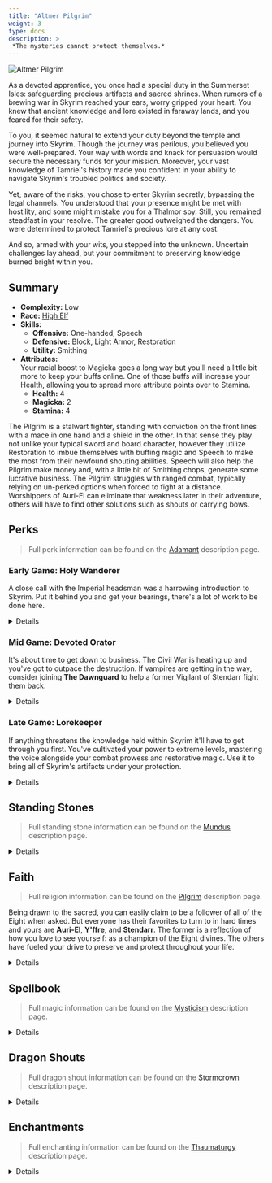 ```yaml
---
title: "Altmer Pilgrim"
weight: 3
type: docs
description: >
 *The mysteries cannot protect themselves.*
---
```

<link href="../style.css" rel="stylesheet"></link>

![Altmer Pilgrim](/Pictures/sss/builds/altmer-pilgrim.png)

As a devoted apprentice, you once had a special duty in the Summerset Isles: safeguarding precious artifacts and sacred shrines. When rumors of a brewing war in Skyrim reached your ears, worry gripped your heart. You knew that ancient knowledge and lore existed in faraway lands, and you feared for their safety.

To you, it seemed natural to extend your duty beyond the temple and journey into Skyrim. Though the journey was perilous, you believed you were well-prepared. Your way with words and knack for persuasion would secure the necessary funds for your mission. Moreover, your vast knowledge of Tamriel's history made you confident in your ability to navigate Skyrim's troubled politics and society.

Yet, aware of the risks, you chose to enter Skyrim secretly, bypassing the legal channels. You understood that your presence might be met with hostility, and some might mistake you for a Thalmor spy. Still, you remained steadfast in your resolve. The greater good outweighed the dangers. You were determined to protect Tamriel's precious lore at any cost.

And so, armed with your wits, you stepped into the unknown. Uncertain challenges lay ahead, but your commitment to preserving knowledge burned bright within you.

## Summary

* **Complexity:** Low
* **Race:** [High Elf](## "Major Skill: Enchanting
Minor Skills: Alteration, Conjuration, Destruction, Illusion, Restoration
Highborn: Your Magicka is increased by 50 and your Magicka Regeneration is increased by 50%.")
* **Skills:**
  * **Offensive:** One-handed, Speech
  * **Defensive:** Block, Light Armor, Restoration 
  * **Utility:** Smithing
* **Attributes:**  
  Your racial boost to Magicka goes a long way but you'll need a little bit more to keep your buffs online. One of those buffs will increase your Health, allowing you to spread more attribute points over to Stamina.
  * **Health:** 4
  * **Magicka:** 2
  * **Stamina:** 4

The Pilgrim is a stalwart fighter, standing with conviction on the front lines with a mace in one hand and a shield in the other. In that sense they play not unlike your typical sword and board character, however they utilize Restoration to imbue themselves with buffing magic and Speech to make the most from their newfound shouting abilities. Speech will also help the Pilgrim make money and, with a little bit of Smithing chops, generate some lucrative business. The Pilgrim struggles with ranged combat, typically relying on un-perked options when forced to fight at a distance. Worshippers of Auri-El can eliminate that weakness later in their adventure, others will have to find other solutions such as shouts or carrying bows.

## Perks

> Full perk information can be found on the [Adamant](https://www.nexusmods.com/skyrimspecialedition/mods/30191) description page.

### Early Game: Holy Wanderer

A close call with the Imperial headsman was a harrowing introduction to Skyrim. Put it behind you and get your bearings, there's a lot of work to be done here.

<details>

#### Block

*Shields won't always save you from an incoming power attack just yet but that doesn't mean they're ineffective.*

* **Gladiator (10):** Blocking is 25% more effective.
* **Discipline (20):** Blocking with a shield reduces incoming arrow damage by 50%.

#### Light Armor

*Light armor is best for travel and your people have always excelled in it.*

* **Scout 1 (10):** Light armor is 25% more effective.
* **Agility 1 (20):** You gain 50% Stamina Regeneration while wearing a light armor chest piece.

#### One-handed

*Blunt weapons such as maces allow you to break down your enemies with less mess.*

* **Skirmisher 1 (10):** One-handed weapons do 25% more damage.
* **Armor Breaker 1 (20):** Maces reduce enemy armor rating by 150 for 10 seconds.
* **Fighter’s Stance 1 (30):** Power attacks with one-handed weapons deal 25% extra damage and have a chance to decapitate your enemies.

#### Restoration

*Novice Restoration won't offer you anything later on but for now it's a valuable lifeline.*

* **Healer 1 (10):** Restoration spells cost 25% less Magicka.
* **Recovery 1 (20):** Healing spells are 50% stronger.

#### Smithing

*Your smithing will be limited to maintaining your gear and crafting valuable jewelry.*

* **Craftsman 1 (10):** You can temper all items by one additional tier.

#### Speech

*A diplomatic touch is all you need to earn more coin in the markets.*

* **Merchant 1 (10):** You receive 25% better prices.

</details>

### Mid Game: Devoted Orator

It's about time to get down to business. The Civil War is heating up and you've got to outpace the destruction. If vampires are getting in the way, consider joining **The Dawnguard** to help a former Vigilant of Stendarr fight them back.

<details>

#### Block

*You're pretty good with a shield. Don't be afraid to hold it out in front of you while advancing*

* **Defensive Maneuvers (30):** Blocking no longer slows your movement.
* **Deflection (40):** Blocking with a shield reduces incoming magic damage by 50%.  
* **Gladiator 2 (50):** Blocking is 50% more effective.

#### Light Armor

*A second line of defense in case your shield isn't enough. And a source of stamina.*

* **Specialist 1 (30):** You receive a 25% armor bonus while wearing a light armor chest piece.
* **Unhindered (40):** Your armor weighs nothing and doesn’t slow you down while wearing a light armor chest piece.
* **Athletics 1 (40):** You move 10% faster while wearing a light armor chest piece.
* **Scout 2 (50):** Light armor is 50% more effective.
* **Agility 2 (60):** You gain 100% Stamina Regeneration while wearing a light armor chest piece.

#### One-handed

*Extra damage against staggered targets complements your first shout beautifully.*

* **Bell Ringer 1 (40):** Maces deal 25% extra damage to staggered targets. 
* **Skirmisher 2 (50):** One-handed weapons do 50% more damage.
* **Fighter’s Stance 2 (60):** Power attacks with one-handed weapons deal 50% extra damage and have a chance to decapitate your enemies.
 
#### Restoration

*It wouldn't be a Pilgrim build without the Pilgrim perks, now would it?*

* **Pilgrim 1 (30):** Divine shrines are twice as strong.
* **Divine Glory 1 (30):** Sun spells deal 25% more damage.
* **Illumination (40):** Regeneration and Attunement spells last three times as long when dual cast.
* **Healer 2 (50):** Restoration spells cost 50% less Magicka. 
* **Pilgrim 2 (60):** Divine shrines are twice as strong and you receive additional bonuses when you pray at their shrines.

#### Smithing

*Improved tempering not only gives you more oomph in your equipment, it can make your refurbished loot more valuable.*

* **Blacksmith (30):** You can temper all items by one additional tier.
* **Craftsman 2 (50):** You can temper all items by two additional tiers.

#### Speech

*Flip your loot in the markets to fund your next adventure, then rinse and repeat.*

* **Silver Tongue (20):** You are much more likely to succeed at persuasion and intimidation, and you can bribe guards to ignore crimes.
* **Bard 1 (30):** Your bard songs are twice as strong.
* **Supply and Demand 1 (30):** Merchants have extra gold.
* **Minstrel (40):** Your bard songs last three times as long.

</details>

### Late Game: Lorekeeper

If anything threatens the knowledge held within Skyrim it'll have to get through you first. You've cultivated your power to extreme levels, mastering the voice alongside your combat prowess and restorative magic. Use it to bring all of Skyrim's artifacts under your protection.

<details>

#### Block

*A passive method of staggering your opponents? An absolute treat for your mace!*

* **Blocking Expertise (60):** Blocking costs 50% less Stamina.
* **Determination (70):** Blocking with a shield has a 50% chance to stagger your attacker. 
 
#### Light Armor

*With all of these perks, Stamina should be more than plentiful.*

* **Adrenaline (60):** You sprint 20% faster and spend 50% less Stamina when sprinting while wearing a light armor chest piece.
* **Specialist 2 (70):** You receive a 50% armor bonus while wearing a light armor chest piece.
* **Endurance (80):** You spend 25% less Stamina when power attacking or drawing a bow while wearing a light armor chest piece.
* **Athletics 2 (90):** You move 20% faster when wearing three pieces of light armor.
* **Second Wind (100):** Your Stamina regenerates twice as fast when you fall below half Stamina while wearing a light armor chest piece.

#### One-handed

*Your blows will be doing serious internal damage at this point. Enemies won't withstand your attacks for long.*

* **Flourish (70):** You attack 20% faster with One-handed weapons.
* **Armor Breaker 2 (70):** Maces reduce enemy armor rating by 300 for 10 seconds.
* **Execute (80):** Power Attacks with One-handed weapons deal 50% extra damage against target who fall below half Health.
* **Bell Ringer 2 (90):** Maces deal 50% extra damage to staggered targets.
* **Onslaught (100):** Repeated power attacks against a single target with One-handed weapons deal up to double damage.
 
#### Restoration

*Duration buffs for your most-used spells and even more Health Regeneration.**

* **Repose (60):** Regeneration, Attunement, and Circle spells last twice as long.
* **Recovery 2 (70):** Healing spells are 100% stronger.
* **Divine Glory 2 (70):** Sun spells deal 50% more damage.
* **Resolve (80):** Healing spells are 50% stronger when the target falls below half Health.
* **Renewal (100):** Once per day, you fully heal yourself when your health drops below 25%.
 
#### Smithing

*Your ability to repair items would impress Eorlund Gray-Mane himself.*

* **Armorer (70):** You can temper all items by one additional tier.
* **Forgemaster (90):** You can temper all items by one additional tier.
 
#### Speech

*Go into business with favored shopkeepers and it will pay off in short time.*

* **Merchant (50):** You receive 50% better prices.
* **Bard 2 (60):** Your bard songs are twice as strong and grant an additional bonus to you and your allies.
* **Supply and Demand 2 (60):** Merchants have even more extra gold for bartering.


</details>

## Standing Stones

> Full standing stone information can be found on the [Mundus](https://www.nexusmods.com/skyrimspecialedition/mods/33411) description page.

<details>

<img align="right" width="100" src="/Pictures/sss/builds/the-warrior.webp">

#### The Warrior (Guardian)

***Warborn:*** *Your Health is increased by 50, and blocking is 25% more effective.*

Despite being a Stealth class, the Pilgrim is best served by the Warrior. A shieldbearer benefits greatly from the blocking bonus and the extra health allows you to spend your early attribute points elsewhere if necessary.

<img align="right" width="100" src="/Pictures/sss/builds/the-atronach.webp">

#### The Atronach

***Sorcerer’s Oath:*** *Your Magicka is increased by 100, and you have a 25% chance to absorb the Magicka from incoming spells. However, you cannot regenerate Magicka in combat.*

The Atronach runs counter to your racial bonus but with mace and shield in hand you won't be casting much of anything in the middle of combat. Use the extra Magicka to set up buffs, then draw your weapons and strike.

<img align="right" width="100" src="/Pictures/sss/builds/the-lady.webp">

#### The Lady

***Lady’s Grace:*** *Your Health, Magicka and Stamina Regeneration are increased by 50%, and by an additional 50% when you fall below half Health, Magicka, or Stamina.*

The Lady is a solid option for those who want to be versatile and switch from physical to magical more readily. This standing stone will boost your regeneration rates as they're needed, making sure you have enough Stamina and Magicka in the tank when you swap modes. If you grabbed Sun or Turn Undead spells to use against the undead, this stone is more useful.

</details>

## Faith

> Full religion information can be found on the [Pilgrim](https://www.nexusmods.com/skyrimspecialedition/mods/54099) description page.

Being drawn to the sacred, you can easily claim to be a follower of all of the Eight when asked. But everyone has their favorites to turn to in hard times and yours are **Auri-El**, **Y'ffre**, and **Stendarr**. The former is a reflection of how you love to see yourself: as a champion of the Eight divines. The others have fueled your drive to preserve and protect throughout your life.

<details>

#### Auriel

*Your Magicka is increased by 25/50. / Your sun spells and enchantments work on the living, Daedra, and automatons.*

The chief deity of your pantheon is never a bad way to go. Extra Magicka will let you invest more into Stamina for mace swinging. A devote follower will be able to unleash powerful Sun magic on most enemies, making up for your lack of ranged options.

#### Jephre

*You gain 10/20% more experience. / You gain an additional bonus that changes based on your bard song.*

Jephre the Singer plays to the bard within you and all 3 additional bonuses are useful here. Play the flute before applying your buffs, then the drum for a defensive buff or the lute for going on the offensive. The God of Songs and Stories will help you protect the world they've grown.

#### Stendarr

*Your Health Regeneration is increased by 25/50%. / Blocking with a shield reduces incoming magic damage by 50%.*

The God of Mercy will gladly lend his steadfastness to the devout, making you more resilient on the frontlines. Health Regeneration complements spells such as Regeneration well and the secondary benefit is perfect for the shield you're already carrying.

</details>

## Spellbook

> Full magic information can be found on the [Mysticism](https://www.nexusmods.com/skyrimspecialedition/mods/27839) description page.

<details>

<img align="right" width="100" height="100" src="/Pictures/sss/builds/skill-restoration.webp">

### Restoration

Restoration is the only school of magic truly utilized by the Pilgrim and most of it is fire-and-forget due to the fact that you'll have your hands full with your weapon and shield. Sun and Turn Undead spells are nice to have in your back pocket, especially when doing Dawnguard content, but they're not your focus.

* **Regeneration (Apprentice+):** *Restores 2 Health per second for 120 seconds.*  
  Without a hand free for active healing, you'll rely on this to provide you with substantial regeneration on the frontline.

* **Attunement (Adept+):** *Your Health is increased by 50 for 120 seconds.*  
  Essentially free Health given how long this spell lasts with your Restoration perks.

* **Circle of Strength (Adept+):** *Creates a circle on the ground that lasts for 120 seconds. Restores 10 Health per second inside the circle.*  
  Honestly any and all Circle spells are your friend here. Vitality and Strength especially allow you to stand your ground in a tough fight. 

</details>

## Dragon Shouts

> Full dragon shout information can be found on the [Stormcrown](https://www.nexusmods.com/skyrimspecialedition/mods/90659) description page.

<details>

#### Dragon Aspect<sup>DB</sup>
*Cooldown: 180/240/300 seconds*  

* <span style="line-height:1.0; font-family:DragonscriptRegular; font-size:large" title="MUL">MUL</span> **Mul:** *Increases Armor Rating by 50 for 600 seconds.*
* <span style="line-height:1.0; font-family:DragonscriptRegular; font-size:large" title="Qah">Q4</span> **Qah:** *Increases Armor Rating by 100 for 600 seconds.*
* <span style="line-height:1.0; font-family:DragonscriptRegular; font-size:large" title="DiiV">D3V</span> **Diiv:** *Increases Armor Rating by 100 and Magic Resistance by 25% for 600 seconds.*

You're a pretty stalwart fighter and this shout makes you even moreso. The meditation will remove the shout cooldown completely, and *Epistolary Acumen* can bolster it further however you need.

#### Marked for Death
*Cooldown: 60/90/120 seconds*

* <span style="line-height:1.0; font-family:DragonscriptRegular; font-size:large" title="KRii">KR3</span> **Krii:** *Reduces enemy Health by 50 and Armor Rating by 50 for 30 seconds.*
* <span style="line-height:1.0; font-family:DragonscriptRegular; font-size:large" title="LUN">LUN</span> **Lun:** *Reduces enemy Health by 75 and Armor Rating by 100 for 30 seconds.*
* <span style="line-height:1.0; font-family:DragonscriptRegular; font-size:large" title="AUS">AUS</span> **Aus:** *Reduces enemy Health by 100 and Armor Rating by 150 for 30 seconds.*
* **Meditation:** *Marked for Death reduces enemy Magic Resistance by up to 25%.*
  
Your mace already strips the enemy of their armor for more damage, it only makes sense to reduce it even further.

#### Unrelenting Force
*Cooldown: 10/20/30 seconds*

* <span style="line-height:1.0; font-family:DragonscriptRegular; font-size:large" title="FUS">FUS</span> **Fus:** *Deals a 75% stagger to enemies.*
* <span style="line-height:1.0; font-family:DragonscriptRegular; font-size:large" title="RO">RO</span> **Ro:** *Deals a 100% stagger to enemies.*
* <span style="line-height:1.0; font-family:DragonscriptRegular; font-size:large" title="Dah">D4</span> **Dah:** *Deals a 100% stagger and ragdolls enemies.*
* **Meditation:** *Unrelenting Force deals additional damage and breaks through wards.*

The very first shout you'll have in your arsenal and one of your best. With the *Bell Ringer* perk you'll do at least 25% extra damage to those staggered by this shout.

</details>

## Enchantments

> Full enchanting information can be found on the [Thaumaturgy](https://www.nexusmods.com/skyrimspecialedition/mods/57138) description page.

<details>

#### Weapon

* **Damage Armor:** *Reduces enemy Armor Rating by 150 for 30 seconds.*
* **Damage Weapon:** *Reduces enemy weapon damage by 25% for 30 seconds.*
* **Sun Damage:** *Deals 40 Sun damage to the undead. Targets on fire take extra damage over time.*

These may seem like boring selections but they get the job done. Your mace already lowers their armor so it makes sense to double down and get more out of each swing. Alternatively, you can help mitigate incoming damage, making it easily to block and recover. *Sun Damage* is a great offensive option as well, but only if you follow Auri-El.

#### Shield

* **Resist Magic:** *Your Magic Resistance is increased by 25%.*
* **Resist Power Attack Damage:** *You resist 50% of incoming power attack damage while blocking.*
* **Fortify Health:** *Your Health is increased by 50.*

Your shield gives you an extra enchantment slot to play around with. Use it for the coveted *Resist Magic* if you can (or *Resist Spell Damage* if you're feeling confident). In the late game you'll naturally be at Block cap for regular attacks but additional boosts are necessary for incoming power attacks. *Resist Power Attack Damage* gets you most of the way there. At lower levels, *Fortify Health* may be necessary in order to hold the line.

#### Head

* **Fortify Block:** *You block 25% more damage.*
* **Fortify Restoration Cost:** *Your Restoration spells cost 25% less.*
* **Fortify Power Attacks:** *You deal 25% more damage with power attacks.*

As you reach natural Block cap, *Fortify Block* remains useful for mitigating power attacks. *Fortify Restoration Cost* can be a lifesaver early on, allowing you to cast more spells with less Magicka investment. As you get more comfortable in the mid to late game, you can add some oomph to your power attack which land great after stripping off the enemy's armor.

#### Chest

* **Resist Magic:** *Your Magic Resistance is increased by 25%.*
* **Fortify Restoration Cost:** *Your Restoration spells cost 25% less.*
* **Fortify Power Attacks:** *You deal 25% more damage with power attacks.*

The Pilgrim is a character that hides behind their shield. Sometimes that shield will be hit with spells. Block can help with that but you'll want as much protection as you can get. Beyond that, this slot is much like the Head slot above. 

#### Gloves

* **Fortify One-handed:** *You deal 25% extra damage with One-handed weapons.*
* **Resist [Element]:** *Your [Element] Resistance is increased by 50%.*
* **Fortify Magicka:** *Your Magicka is increased by 50.*

The obvious choice is to boost your main source of damage. If you don't have enough Magicka to dual-cast your buffs for triple duration, consider Fortify Magicka to help you bridge the gap. A third option is protecting yourself from a particular element if general magic resistance isn't effective enough for you.

#### Boots

* **Fortify Stamina Regeneration:** *Your Stamina Regeneration is increased by 50%.*
* **Resist [Element]:** *Your [Element] Resistance is increased by 50%.*
* **Fortify Carry Weight:** *Your Carry Weight is increased by 50.*

None of these are must-haves so you can play around with your options. Carry Weight is always nice to have and it can help with bringing home extra loot to sell. Stamina Regeneration is probably the most useful as it will help you block and attack more readily. And more elemental resist is never a bad thing.

#### Necklace

* **Resist Magic:** *Your Magic Resistance is increased by 25%.*
* **Fortify Block:** *You block 25% more damage.*
* **Fortify Restoration Duration:** *Your Restoration spells last 50% longer.*

*Resist Magic* and *Fortify Block* are great for those looking to reach cap and you can't go wrong putting them in this slot. *Fortify Restoration Duration* is another option if you truly want to set and forget your buffs. 

#### Ring

* **Fortify One-handed:** *You deal 25% extra damage with One-handed weapons.*
* **Resist [Element]:** *Your [Element] Resistance is increased by 50%.*
* **Fortify Restoration Duration:** *Your Restoration spells last 50% longer.*

Another place to boost your main source of damage. Ideally you have 75% Magic Resistance from your other slots. If so, you can boost an elemental resistance. If not, consider *Resist Magic* here as well. If for whatever reason you don't have either enchantment, boosting your buff durations even longer is always an option.

</details>